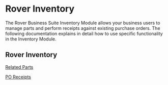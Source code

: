 # Rover Inventory

<PageHeader />

The Rover Business Suite Inventory Module allows your business users to manage parts and perform receipts against existing purchase orders. The following documentation explains in detail how to use specific functionality in the Inventory Module.

## Rover Inventory

[Related Parts](related-parts/README.md)

[PO Receipts](receiving/README.md)